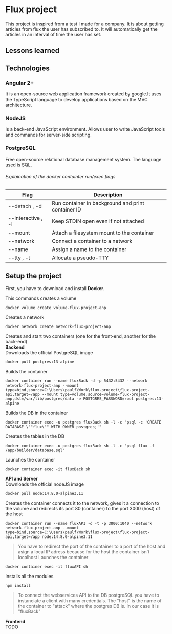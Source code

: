 # Flux project

This project is inspired from a test I made for a company.
It is about getting articles from flux the user has subscribed to. It will automatically get the articles in an interval of time the user has set.

## Lessons learned

## Technologies

### Angular 2+
It is an open-source web application framework created by google.It uses the TypeScript language to develop applications based on the MVC architecture.

### NodeJS
Is a back-end JavaScript environment. Allows user to write JavaScript tools and commands for server-side scripting.

### PostgreSQL
Free open-source relational database management system. The language used is SQL.

###### Explaination of the *docker containter run/exec* flags

Flag | Description
------------ | -------------
--detach , -d | Run container in background and print container ID
--interactive , -i | Keep STDIN open even if not attached
--mount | Attach a filesystem mount to the container
--network | Connect a container to a network
--name | Assign a name to the container
--tty , -t | Allocate a pseudo-TTY

## Setup the project
First, you have to download and install **Docker**.

This commands creates a volume
```
docker volume create volume-flux-project-anp
```
Creates a network
```
docker network create network-flux-project-anp
```

Creates and start two containers (one for the front-end, another for the back-end)<br>
**Backend**<br>
Downloads the official PostgreSQL image
```
docker pull postgres:13-alpine
```
Builds the container
```
docker container run --name fluxBack -d -p 5432:5432 --network network-flux-project-anp --mount type=bind,source=C:\Users\paulf\Work\flux-project\flux-project-api,target=/app --mount type=volume,source=volume-flux-project-anp,dst=/var/lib/postgres/data -e POSTGRES_PASSWORD=root postgres:13-alpine
```
Builds the DB in the container
```
docker container exec -u postgres fluxBack sh -l -c "psql -c 'CREATE DATABASE \""flux\"" WITH OWNER postgres;'"
```
Creates the tables in the DB
```
docker container exec -u postgres fluxBack sh -l -c "psql flux -f /app/builder/database.sql"
```
Launches the container
```
docker container exec -it fluxBack sh
```

**API and Server**<br>
Downloads the official nodeJS image
```
docker pull node:14.8.0-alpine3.11
```
Creates the container connects it to the network, gives it a connection to the volume and redirects its port 80 (container) to the port 3000 (host) of the host 
```
docker container run --name fluxAPI -d -t -p 3000:1040 --network network-flux-project-anp --mount type=bind,source=C:\Users\paulf\Work\flux-project\flux-project-api,target=/app node:14.8.0-alpine3.11
```
> You have to redirect the port of the container to a port of the host and asign a local IP adress because for the host the container isn't localhost
Launches the container
```
docker container exec -it fluxAPI sh
```

Installs all the modules
```
npm install
```

> To connect the webservices API to the DB postgreSQL you have to instanciate a client with many credentials. The "host" is the name of the container to "attack" where the postgres DB is. In our case it is "fluxBack"

**Frontend**<br>
TODO
